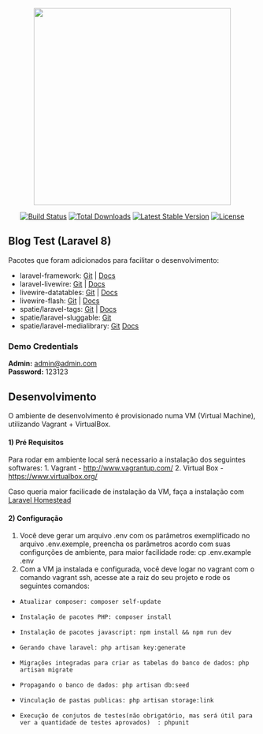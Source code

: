 <p align="center"><a href="https://laravel.com" target="_blank"><img src="https://raw.githubusercontent.com/laravel/art/master/logo-lockup/5%20SVG/2%20CMYK/1%20Full%20Color/laravel-logolockup-cmyk-red.svg" width="400"></a></p>

<p align="center">
<a href="https://travis-ci.org/laravel/framework"><img src="https://travis-ci.org/laravel/framework.svg" alt="Build Status"></a>
<a href="https://packagist.org/packages/laravel/framework"><img src="https://poser.pugx.org/laravel/framework/d/total.svg" alt="Total Downloads"></a>
<a href="https://packagist.org/packages/laravel/framework"><img src="https://poser.pugx.org/laravel/framework/v/stable.svg" alt="Latest Stable Version"></a>
<a href="https://packagist.org/packages/laravel/framework"><img src="https://poser.pugx.org/laravel/framework/license.svg" alt="License"></a>
</p>

## Blog Test (Laravel 8) 
Pacotes que foram adicionados para facilitar o desenvolvimento:

* laravel-framework: [Git](https://github.com/laravel/framework) | [Docs](https://laravel.com/docs/6.x)
* laravel-livewire: [Git](https://github.com/livewire/livewire) | [Docs](https://laravel-livewire.com/docs/2.x/quickstart)
* livewire-datatables: [Git](https://github.com/mediconesystems/livewire-datatables) | [Docs](https://livewire-datatables.com/)
* livewire-flash: [Git](https://github.com/mattlibera/livewire-flash) | [Docs](https://laravel-livewire.com/docs/2.x/flash-messages)
* spatie/laravel-tags: [Git](https://github.com/spatie/laravel-tags) | [Docs](https://spatie.be/docs/laravel-tags/v2/introduction)
* spatie/laravel-sluggable: [Git](https://github.com/spatie/laravel-sluggable) 
* spatie/laravel-medialibrary: [Git](https://github.com/spatie/laravel-sluggable) [Docs](https://github.com/spatie/laravel-medialibrary)

### Demo Credentials

**Admin:** admin@admin.com  
**Password:** 123123

## Desenvolvimento
O ambiente de desenvolvimento é provisionado numa VM (Virtual Machine), utilizando Vagrant + VirtualBox.

#### 1) Pré Requisitos 
Para rodar em ambiente local será necessario a instalação dos seguintes softwares:
    1. Vagrant - http://www.vagrantup.com/
    2. Virtual Box - https://www.virtualbox.org/

Caso queria maior facilicade de instalação da VM, faça a instalação com [Laravel Homestead](https://laravel.com/docs/8.x/homestead) 

#### 2) Configuração 
1. Você deve gerar um arquivo .env com os parâmetros exemplificado no arquivo .env.exemple, preencha os parâmetros acordo com suas configurções de ambiente, para maior facilidade rode: cp .env.example .env  
2. Com a VM ja instalada e configurada, você deve logar no vagrant com o comando vagrant ssh, acesse ate a raiz do seu projeto e rode os seguintes comandos:
*     Atualizar composer: composer self-update
*     Instalação de pacotes PHP: composer install
*     Instalação de pacotes javascript: npm install && npm run dev
*     Gerando chave laravel: php artisan key:generate
*     Migrações integradas para criar as tabelas do banco de dados: php artisan migrate
*     Propagando o banco de dados: php artisan db:seed
*     Vinculação de pastas publicas: php artisan storage:link
*     Execução de conjutos de testes(não obrigatório, mas será útil para ver a quantidade de testes aprovados)  : phpunit
                                     
                                 
                             





